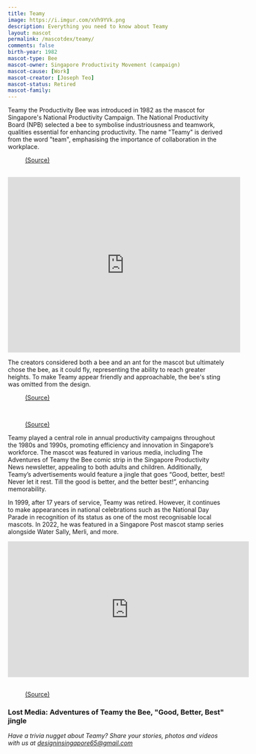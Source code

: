 ```yaml
---
title: Teamy
image: https://i.imgur.com/xVh9YVk.png
description: Everything you need to know about Teamy
layout: mascot
permalink: /mascotdex/teamy/
comments: false
birth-year: 1982
mascot-type: Bee
mascot-owner: Singapore Productivity Movement (campaign)
mascot-cause: [Work]
mascot-creator: [Joseph Teo]
mascot-status: Retired
mascot-family: 
---
```


Teamy the Productivity Bee was introduced in 1982 as the mascot for Singapore's National Productivity Campaign. The National Productivity Board (NPB) selected a bee to symbolise industriousness and teamwork, qualities essential for enhancing productivity. The name "Teamy" is derived from the word "team", emphasising the importance of collaboration in the workplace.

<figure>
<img src="https://i.imgur.com/M5PAs8F.jpg" alt="">
<figcaption><a href="https://graphic.sg/gallery/teamy-mascot-1982" target="_blank">(Source)</a></figcaption>
</figure>
<br>
<div class="video-responsive"><iframe width="540" height="407" src="https://www.youtube.com/embed/9L-JxsD0tqk" title="Teamy the Bee - Smoke Breaks" frameborder="0" allow="accelerometer; autoplay; clipboard-write; encrypted-media; gyroscope; picture-in-picture; web-share" referrerpolicy="strict-origin-when-cross-origin" allowfullscreen></iframe> </div>

The creators considered both a bee and an ant for the mascot but ultimately chose the bee, as it could fly, representing the ability to reach greater heights. To make Teamy appear friendly and approachable, the bee's sting was omitted from the design.

<figure>
<img src="https://i.imgur.com/MsMxDnl.jpg" alt="">
<figcaption><a href="https://www.nas.gov.sg/archivesonline/posters/record-details/319bea47-115c-11e3-83d5-0050568939ad" target="_blank">(Source)</a></figcaption>
</figure>
<br>
<figure>
<img src="https://i.imgur.com/REKmZVl.jpg" alt="">
<figcaption><a href="https://www.nas.gov.sg/archivesonline/posters/record-details/32b042c2-115c-11e3-83d5-0050568939ad" target="_blank">(Source)</a></figcaption>
</figure>

Teamy played a central role in annual productivity campaigns throughout the 1980s and 1990s, promoting efficiency and innovation in Singapore’s workforce. The mascot was featured in various media, including The Adventures of Teamy the Bee comic strip in the Singapore Productivity News newsletter, appealing to both adults and children. Additionally, Teamy’s advertisements would feature a jingle that goes “Good, better, best! Never let it rest. Till the good is better, and the better best!”, enhancing memorability. 

In 1999, after 17 years of service, Teamy was retired. However, it continues to make appearances in national celebrations such as the National Day Parade in recognition of its status as one of the most recognisable local mascots. In 2022, he was featured in a Singapore Post mascot stamp series alongside Water Sally, Merli, and more.

<div class="video-responsive"><iframe src="https://www.facebook.com/plugins/video.php?height=315&href=https%3A%2F%2Fwww.facebook.com%2FYahooSingapore%2Fvideos%2F10156173243113001%2F&show_text=false&width=560&t=0" width="560" height="315" style="border:none;overflow:hidden" scrolling="no" frameborder="0" allowfullscreen="true" allow="autoplay; clipboard-write; encrypted-media; picture-in-picture; web-share" allowFullScreen="true"></iframe></div>
<br>
<figure>
<img src="https://i.imgur.com/dRS4tDr.jpg" alt="">
<figcaption><a href="https://www.singpost.com/about-us/news-releases/singpost-issues-second-set-of-singapore-mascot-stamps-featuring-more-of-singapore%E2%80%99s-favourite-icons" target="_blank">(Source)</a></figcaption>
</figure>

<h3> Lost Media: Adventures of Teamy the Bee, "Good, Better, Best" jingle </h3>

<i>Have a trivia nugget about Teamy? Share your stories, photos and videos with us at designinsingapore65@gmail.com</i>
